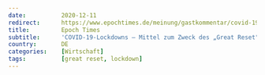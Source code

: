 ```yaml
---
date:          2020-12-11
redirect:      https://www.epochtimes.de/meinung/gastkommentar/covid-19-lockdowns-mittel-zum-zweck-des-great-reset-der-grossen-transformation-der-welt-a3395004.html
title:         Epoch Times
subtitle:      'COVID-19-Lockdowns – Mittel zum Zweck des „Great Reset"'
country:       DE
categories:    [Wirtschaft]
tags:          [great reset, lockdown]
---
```

